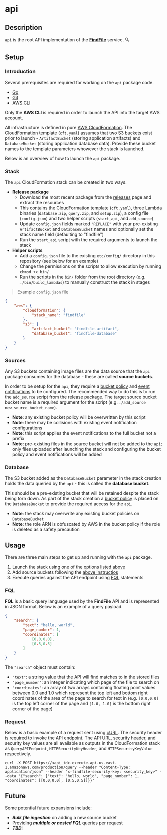 # api

## Description

`api` is the root API implementation of the **[FindFile](https://findfiledev.github.io)** service. 🔍  

## Setup

### Introduction

Several prerequisites are required for working on the `api` package code.  

- [Go](https://golang.org/dl/)
- [Git](https://git-scm.com/downloads)
- [AWS CLI](https://aws.amazon.com/cli/)

Only the **AWS CLI** is required in order to launch the API into the target AWS account.  

All infrastructure is defined in pure [AWS CloudFormation](https://aws.amazon.com/cloudformation/). The CloudFormation template (`cft.yaml`) assumes that two S3 buckets exist prior to launch - `ArtifactBucket` (storing application artifacts) and `DatabaseBucket` (storing application database data). Provide these bucket names to the template parameters whowever the stack is launched.  

Below is an overview of how to launch the `api` package.  

### Stack

The `api` CloudFormation stack can be created in two ways.  

- **Release package**
	- Download the most recent package from the [releases](https://github.com/findfiledev/api/releases) page and extract the resources
	- This contains the CloudFormation template (`cft.yaml`), three Lambda binaries (`database.zip`, `query.zip`, and `setup.zip`), a config file (`config.json`) and two helper scripts (`start_api`, and `add_source`)
	- Update `config.json` fields marked `"REPLACE"` with your pre-existing `ArtifactBucket` and `DatabaseBucket` names and optionally set the stack name field (defaulting to "findfile")
	- Run the `start_api` script with the required arguments to launch the stack
- **Helper scripts**
	- Add a `config.json` file to the existing `etc/config/` directory in this repository (see below for an example)
	- Change the permissions on the scripts to allow execution by running `chmod +x bin/`
	- Run the scripts in the `bin/` folder from the root directory (e.g. `./bin/build_lambdas`) to manually construct the stack in stages

> Example `config.json` file

```json
{
	"aws": {
		"cloudformation": {
			"stack_name": "findfile"
		},
		"s3": {
			"artifact_bucket": "findfile-artifact",
			"database_bucket": "findfile-database"
		}
	}
}
```

### Sources

Any S3 buckets containing image files are the data source that the `api` package consumes for the database - these are called **source buckets**.  

In order to be setup for the `api`, they require a [bucket policy](https://docs.aws.amazon.com/AmazonS3/latest/userguide/bucket-policies.html) and [event notifications](https://docs.aws.amazon.com/AmazonS3/latest/userguide/NotificationHowTo.html) to be configured. The recommended way to do this is to run the `add_source` script from the release package. The target source bucket bucket name is a required argument for the script (e.g. `./add_source new_source_bucket_name`).  

- **Note**: any existing bucket policy will be overwritten by this script  
- **Note**: there may be collisions with existing event notification configurations  
- **Note**: this script applies the event notifications to the full bucket not a prefix  
- **Note**: pre-existing files in the source bucket will not be added to the `api`; only files uploaded after launching the stack and configuring the bucket policy and event notifications will be added  

### Database

The S3 bucket added as the `DatabaseBucket` parameter in the stack creation holds the data queried by the `api` - this is called the **database bucket**.  

This should be a pre-existing bucket that will be retained despite the stack being torn down. As part of the stack creation a [bucket policy](https://docs.aws.amazon.com/AmazonS3/latest/userguide/bucket-policies.html) is placed on the `DatabaseBucket` to provide the required access for the `api`.  

- **Note**: the stack may overwrite any existing bucket policies on `DatabaseBucket`  
- **Note**: the role ARN is obfuscated by AWS in the bucket policy if the role is deleted as a safety precaution  

## Usage

There are three main steps to get up and running with the `api` package.  

1. Launch the stack using one of the options [listed above](###Stack)  
2. Add source buckets following the [above instructios](###Sources)  
3. Execute queries against the API endpoint using [FQL](###FQL) statements  

### FQL

**FQL** is a basic query language used by the **FindFile** API and is represented in JSON format. Below is an example of a query payload.

```json
{
	"search": {
		"text": "hello, world",
		"page_number": 1,
		"coordinates": [
			[0.0,0.0],
			[0.5,0.5]
		]
	}
}
```

The `"search"` object must contain:

- `"text"`: a string value that the API will find matches to in the stored files  
- `"page_number"`: an integer indicating which page of the file to search on  
- `"coordinates"`: an array of two arrays containing floating point values between 0.0 and 1.0 which represent the top left and bottom right coordinates of the area of the page to search for text in (e.g. `[0.0,0.0]` is the top left corner of the page and `[1.0, 1.0]` is the bottom right corner of the page)  

### Request

Below is a basic example of a request sent using [cURL](https://curl.se/). The security header is required to invoke the API endpoint. The API URL, security header, and security key values are all available as outputs in the CloudFormation stack as `QueryAPIEndpoint`, `HTTPSecurityKeyHeader`, and `HTTPSecurityKeyValue` respectively.  

```
curl -X POST https://<api_id>.execute-api.us-east-1.amazonaws.com/production/query --header "Content-Type: application/json" --header "x-findfile-security-key: <security_key>" --data '{"search": {"text": "hello, world", "page_number": 1, "coordinates": [[0.0,0.0], [0.5,0.5]]}}'
```

## Future

Some potential future expansions include:

- **_Bulk file ingestion_** on adding a new source bucket
- Providing **_multiple or nested FQL_** queries per request
- **_TBD_**!
